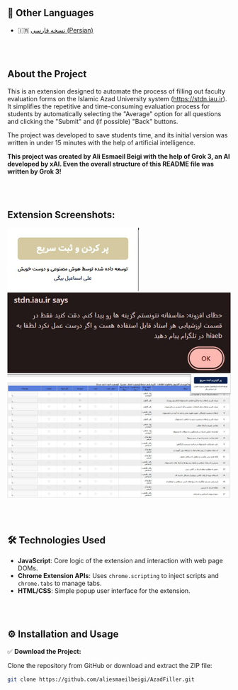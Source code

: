 ## 📄 Other Languages
- 🇮🇷 [نسخه فارسی (Persian)](README-fa.md)

<br><br>

## About the Project

This is an extension designed to automate the process of filling out faculty evaluation forms on the Islamic Azad University system (https://stdn.iau.ir). It simplifies the repetitive and time-consuming evaluation process for students by automatically selecting the "Average" option for all questions and clicking the "Submit" and (if possible) "Back" buttons.

The project was developed to save students time, and its initial version was written in under 15 minutes with the help of artificial intelligence.

**This project was created by Ali Esmaeil Beigi with the help of Grok 3, an AI developed by xAI. Even the overall structure of this README file was written by Grok 3!**

<br><br>

## Extension Screenshots:

![Screenshot 1](https://github.com/aliesmaeilbeigi/AzadFiller/blob/main/Screenshots/0.jpg)  
![Screenshot 2](https://github.com/aliesmaeilbeigi/AzadFiller/blob/main/Screenshots/2.jpg)  
![Screenshot 3](https://github.com/aliesmaeilbeigi/AzadFiller/blob/main/Screenshots/1.jpg)

<br><br>

## 🛠 Technologies Used

- **JavaScript**: Core logic of the extension and interaction with web page DOMs.
- **Chrome Extension APIs**: Uses `chrome.scripting` to inject scripts and `chrome.tabs` to manage tabs.
- **HTML/CSS**: Simple popup user interface for the extension.

<br><br>

## ⚙️ Installation and Usage

✅ **Download the Project:**

Clone the repository from GitHub or download and extract the ZIP file:

```bash
git clone https://github.com/aliesmaeilbeigi/AzadFiller.git
